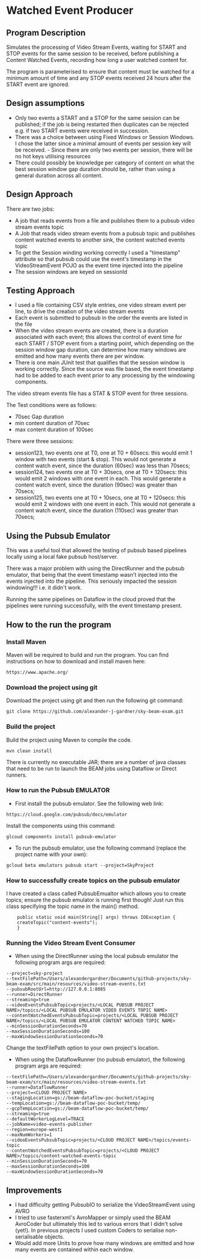 # Watched Event Producer 

## Program Description

Simulates the processing of Video Stream Events, waiting for START and STOP events for the same session to be received, before publishing a Content Watched Events, recording how long a user watched content for.

The program is parameterised to ensure that content must be watched for a minimum amount of time and any STOP events received 24 hours after the START event are ignored.


## Design assumptions

- Only two events a START and a STOP for the same session can be published; if the job is being restarted then duplicates can be rejected e.g. if two START events were received in succession.
- There was a choice between using Fixed Windows or Session Windows. I chose the latter since a minimal amount of events per session key will be received. - Since there are only two events per session, there will be no hot keys utilising resources
- There could possibly be knowledge per category of content on what the best session window gap duration should be, rather than using a general duration across all content.


## Design Approach

There are two jobs:

- A job that reads events from a file and publishes them to a pubsub video stream events topic
- A Job that reads video stream events from a pubsub topic and publishes content watched events to another sink, the content watched events topic
- To get the Session winding working correctly I used a "timestamp" attribute so that pubsub could use the event's timestamp in the VideoStreamEvent POJO as the event time injected into the pipeline
- The session windows are keyed on sessionId


## Testing Approach

- I used a file containing CSV style entries, one video stream event per line, to drive the creation of the video stream events
- Each event is submitted to pubsub in the order the events are listed in the file
- When the video stream events are created, there is a duration associated with each event; this allows the control of event time for each START / STOP event from a starting point, which depending on the session window gap duration, can determine how many windows are emitted and how many events there are per window. 
- There is one main JUnit test that qualifies that the session window is working correctly. Since the source was file based, the event timestamp had to be added to each event prior to any processing by the windowing components.

The video stream events file has a STAT & STOP event for three sessions.

The Test conditions were as follows:

- 70sec Gap duration
- min content duration of 70sec
- max content duration of 100sec

There were three sessions:

- session123, two events one at T0, one at T0 + 60secs: this would emit 1 window with two events (start & stop). This would not generate a content watch event, since the duration (60sec) was less than 70secs;
- session124, two events one at T0 + 30secs, one at T0 + 120secs: this would emit 2 windows with one event in each. This would generate a content watch event, since the duration (90sec) was greater than 70secs;
- session125, two events one at T0 + 10secs, one at T0 + 120secs: this would emit 2 windows with one event in each. This would not generate a content watch event, since the duration (110sec) was greater than 70secs;



## Using the Pubsub Emulator

This was a useful tool that allowed the testing of pubsub based pipelines locally using a local fake pubsub host/server.

There was a major problem with using the DirectRunner and the pubsub emulator, that being that the event timestamp wasn't injected into the events injected into the pipeline. This seriously impacted the session windowing!!! i.e. it didn't work.

Running the same pipelines on Dataflow in the cloud proved that the pipelines were running successfully, with the event timestamp present.



## How to the run the program

### Install Maven

Maven will be required to build and run the program. You can find instructions on how to download and install maven here: 

```
https://www.apache.org/
```


### Download the project using git

Download the project using git and then run the following git command:
```
git clone https://github.com/alexander-j-gardner/sky-beam-exam.git
```


### Build the project

Build the project using Maven to compile the code.

```
mvn clean install
```

There is currently no executable JAR; there are a number of java classes that need to be run to launch the BEAM jobs using Dataflow or Direct runners.


### How to run the Pubsub EMULATOR

- First install the pubsub emulator. See the following web link:

```
https://cloud.google.com/pubsub/docs/emulator
```

Install the components using this command:

```
glcoud components install pubsub-emulator
```

- To run the pubsub emulator, use the following command (replace the project name with your own):

```
gcloud beta emulators pubsub start --project=SkyProject
```

### How to successfully create topics on the pubsub emulator

I have created a class called PubsubEmualtor which allows you to create topics; ensure the pubsub emulator is running first though! Just run this class specifying the topic name in the main() method.

```
    public static void main(String[] args) throws IOException {        
	createTopic("content-events");
    }
```

### Running the Video Stream Event Consumer

- When using the DirectRunner using the local pubsub emulator the following program args are required:

```
--project=sky-project 
--textFilePath=/Users/alexandergardner/Documents/github-projects/sky-beam-exam/src/main/resources/video-stream-events.txt 
--pubsubRootUrl=http://127.0.0.1:8085 
--runner=DirectRunner 
--streaming=true
--videoEventsPubsubTopic=projects/<LOCAL PUBSUB PROJECT NAME>/topics/<LOCAL PUBSUB EMULATOR VIDEO EVENTS TOPIC NAME>
--contentWatchedEventsPubsubTopic=projects/<LOCAL PUBSUB PROJECT NAME>/topics/<LOCAL PUBSUB EMULATOR CONTENT WATCHED TOPIC NAME>
--minSessionDurationSeconds=70 
--maxSessionDurationSeconds=100 
--maxWindowSessionDurationSeconds=70
```

Change the textFilePath option to your own project's location.

- When using the DataflowRunner (no pubsub emulator), the following program args are required: 

```
--textFilePath=/Users/alexandergardner/Documents/github-projects/sky-beam-exam/src/main/resources/video-stream-events.txt 
--runner=DataflowRunner 
--project=<CLOUD PROJECT NAME>
--stagingLocation=gs://beam-dataflow-poc-bucket/staging 
--tempLocation=gs://beam-dataflow-poc-bucket/temp/ 
--gcpTempLocation=gs://beam-dataflow-poc-bucket/temp/ 
--streaming=true 
--defaultWorkerLogLevel=TRACE 
--jobName=video-events-publisher 
--region=europe-west1 
--maxNumWorkers=1 
--videoEventsPubsubTopic=projects/<CLOUD PROJECT NAME>/topics/events-topic 
--contentWatchedEventsPubsubTopic=projects/<CLOUD PROJECT NAME>/topics/content-watched-events-topic 
--minSessionDurationSeconds=70 
--maxSessionDurationSeconds=100 
--maxWindowSessionDurationSeconds=70
```

## Improvements

- I had difficulty getting PubsubIO to serialize the VideoStreamEvent using AVRO
- I tried to use fasterxml's AvroMapper or simply used the BEAM AvroCoder but ultimately this led to various errors that I didn't solve (yet!). In previous projects I used custom Coders to serialise non-serialisable objects. 
- Would add more Units to prove how many windows are emitted and how many events are contained within each window.
